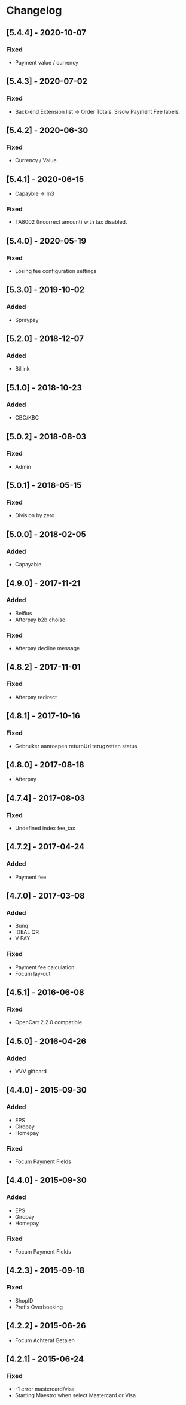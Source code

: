# Changelog  

## [5.4.4] - 2020-10-07
### Fixed  
- Payment value / currency  

## [5.4.3] - 2020-07-02
### Fixed  
- Back-end Extension list -> Order Totals. Sisow Payment Fee labels.  

## [5.4.2] - 2020-06-30
### Fixed  
- Currency / Value  

## [5.4.1] - 2020-06-15
- Capayble -> In3  

### Fixed  
- TA8002 (Incorrect amount)  with tax disabled.  

## [5.4.0] - 2020-05-19
### Fixed  
- Losing fee configuration settings  

## [5.3.0] - 2019-10-02
### Added  
- Spraypay  

## [5.2.0] - 2018-12-07
### Added  
- Billink  

## [5.1.0] - 2018-10-23
### Added  
- CBC/KBC  

## [5.0.2] - 2018-08-03
### Fixed  
- Admin  

## [5.0.1] - 2018-05-15
### Fixed  
- Division by zero  

## [5.0.0] - 2018-02-05
### Added  
- Capayable  

## [4.9.0] - 2017-11-21
### Added  
- Belfius  
- Afterpay b2b choise  

### Fixed  
- Afterpay decline message  

## [4.8.2] - 2017-11-01
### Fixed  
- Afterpay redirect  

## [4.8.1] - 2017-10-16
### Fixed  
- Gebruiker aanroepen returnUrl terugzetten status  

## [4.8.0] - 2017-08-18
- Afterpay  

## [4.7.4] - 2017-08-03
### Fixed  
- Undefined index fee_tax  

## [4.7.2] - 2017-04-24
### Added  
- Payment fee  

## [4.7.0] - 2017-03-08
### Added  
- Bunq  
- IDEAL QR  
- V PAY  

### Fixed  
- Payment fee calculation  
- Focum lay-out  

## [4.5.1] - 2016-06-08
### Fixed  
- OpenCart 2.2.0 compatible  

## [4.5.0] - 2016-04-26
### Added  
- VVV giftcard  

## [4.4.0] - 2015-09-30
### Added  
- EPS  
- Giropay  
- Homepay  

### Fixed  
- Focum Payment Fields  

## [4.4.0] - 2015-09-30
### Added  
- EPS  
- Giropay  
- Homepay  

### Fixed  
- Focum Payment Fields  

## [4.2.3] - 2015-09-18
### Fixed  
- ShopID  
- Prefix Overboeking  

## [4.2.2] - 2015-06-26
- Focum Achteraf Betalen  

## [4.2.1] - 2015-06-24
### Fixed  
- -1 error mastercard/visa  
- Starting Maestro when select Mastercard or Visa  
